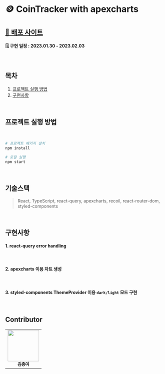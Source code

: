 # 🪙 CoinTracker with apexcharts
## [📌 배포 사이트](https://paper-coin.netlify.app/)
#### 🗓 구현 일정 : 2023.01.30 - 2023.02.03

<div align="center">
</div>

</br>

## 목차

1. [프로젝트 실행 방법](#프로젝트-실행-방법)
2. [구현사항](#구현사항)

</br>

## 프로젝트 실행 방법

<br>

```bash
# 프로젝트 패키지 설치
npm install
```

```bash
# 로컬 실행
npm start
```

<br>

## 기술스택

> React, TypeScript, react-query, apexcharts, recoil, react-router-dom, styled-components

<br>


## 구현사항

#### 1. react-query error handling
  
<br>

#### 2. apexcharts 이용 차트 생성
    
<br>

#### 3. styled-components ThemeProvider 이용 `dark/light` 모드 구현

</br>

## Contributor

<table>
  <tbody>
    <tr>
      <td align="center"><a href="https://github.com/Paperkeem"><img src="https://user-images.githubusercontent.com/107424974/212338824-fc8fd767-7ed3-4600-9596-7665f823be03.jpeg" width="100px;" alt=""/><br /><sub><b>김종이</b></sub></a><br /></td>
    </tr>
  </tbody>
</table>
